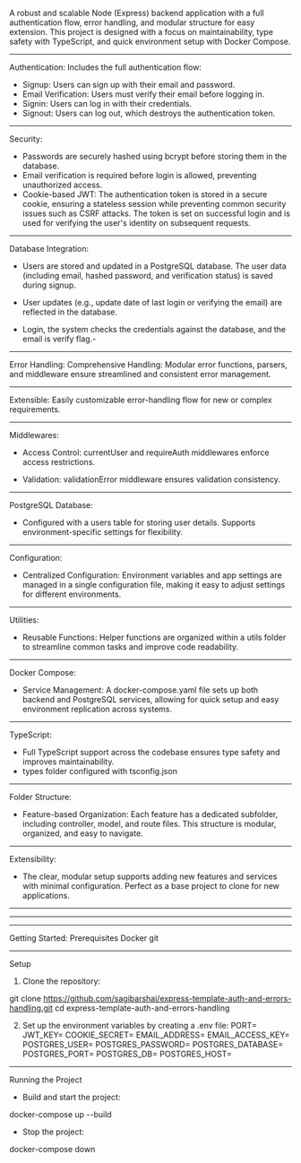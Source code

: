 A robust and scalable Node (Express) backend application with a full authentication flow, error handling, and modular structure for easy extension.
This project is designed with a focus on maintainability, type safety with TypeScript, and quick environment setup with Docker Compose.

---

Authentication:
Includes the full authentication flow:

- Signup: Users can sign up with their email and password.
- Email Verification: Users must verify their email before logging in.
- Signin: Users can log in with their credentials.
- Signout: Users can log out, which destroys the authentication token.

---

Security:
- Passwords are securely hashed using bcrypt before storing them in the database.
- Email verification is required before login is allowed, preventing unauthorized access.
- Cookie-based JWT:
The authentication token is stored in a secure cookie, ensuring a stateless session while preventing common security issues such as CSRF attacks.
The token is set on successful login and is used for verifying the user's identity on subsequent requests.

---

Database Integration:

- Users are stored and updated in a PostgreSQL database.
The user data (including email, hashed password, and verification status) is saved during signup.

- User updates (e.g., update date of last login or verifying the email) are reflected in the database.

- Login, the system checks the credentials against the database, and the email is verify flag.- 

---

Error Handling:
Comprehensive Handling:
Modular error functions, parsers, and middleware ensure streamlined and consistent error management.

---

Extensible:
Easily customizable error-handling flow for new or complex requirements.

---

Middlewares:
- Access Control:
currentUser and requireAuth middlewares enforce access restrictions.

- Validation:
validationError middleware ensures validation consistency.

---

PostgreSQL Database:
- Configured with a users table for storing user details. Supports environment-specific settings for flexibility.

---

Configuration:
- Centralized Configuration:
Environment variables and app settings are managed in a single configuration file, making it easy to adjust settings for different environments.

---

Utilities:
- Reusable Functions:
Helper functions are organized within a utils folder to streamline common tasks and improve code readability.

---

Docker Compose:
- Service Management:
A docker-compose.yaml file sets up both backend and PostgreSQL services, allowing for quick setup and easy environment replication across systems.

---

TypeScript:
- Full TypeScript support across the codebase ensures type safety and improves maintainability.
- types folder configured with tsconfig.json

---

Folder Structure:
- Feature-based Organization:
Each feature has a dedicated subfolder, including controller, model, and route files. This structure is modular, organized, and easy to navigate.

---

Extensibility:
- The clear, modular setup supports adding new features and services with minimal configuration. Perfect as a base project to clone for new applications.

---
---
---

Getting Started:
Prerequisites
Docker
git

---

Setup
1. Clone the repository:

git clone https://github.com/sagibarshai/express-template-auth-and-errors-handling.git
cd express-template-auth-and-errors-handling

2. Set up the environment variables by creating a .env file:
PORT=
JWT_KEY=
COOKIE_SECRET=
EMAIL_ADDRESS=
EMAIL_ACCESS_KEY=
POSTGRES_USER=
POSTGRES_PASSWORD=
POSTGRES_DATABASE=
POSTGRES_PORT=
POSTGRES_DB=
POSTGRES_HOST=

---


Running the Project
- Build and start the project:

docker-compose up --build

-  Stop the project:

docker-compose down
